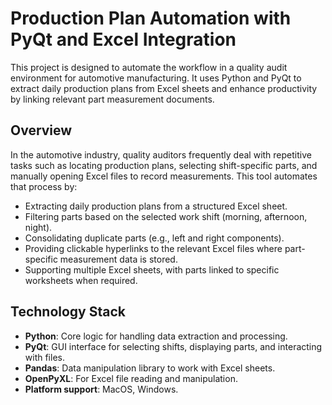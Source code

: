 # Production Plan Automation with PyQt and Excel Integration

This project is designed to automate the workflow in a quality audit environment for automotive manufacturing. It uses Python and PyQt to extract daily production plans from Excel sheets and enhance productivity by linking relevant part measurement documents. 

## Overview

In the automotive industry, quality auditors frequently deal with repetitive tasks such as locating production plans, selecting shift-specific parts, and manually opening Excel files to record measurements. This tool automates that process by:
- Extracting daily production plans from a structured Excel sheet.
- Filtering parts based on the selected work shift (morning, afternoon, night).
- Consolidating duplicate parts (e.g., left and right components).
- Providing clickable hyperlinks to the relevant Excel files where part-specific measurement data is stored.
- Supporting multiple Excel sheets, with parts linked to specific worksheets when required.


##  Technology Stack

- **Python**: Core logic for handling data extraction and processing.
- **PyQt**: GUI interface for selecting shifts, displaying parts, and interacting with files.
- **Pandas**: Data manipulation library to work with Excel sheets.
- **OpenPyXL**: For Excel file reading and manipulation.
- **Platform support**: MacOS, Windows.
